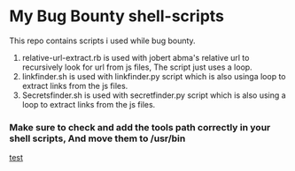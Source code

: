 # My Bug Bounty shell-scripts
This repo contains scripts i used while bug bounty.

1. relative-url-extract.rb is used with jobert abma's relative url to recursively look for url from js files, The script just uses a loop.
2. linkfinder.sh is used with linkfinder.py script which is also usinga loop to extract links from the js files.
2. Secretsfinder.sh is used with secretfinder.py script which is also using a loop to extract links from the js files.

### Make sure to check and add the tools path correctly in your shell scripts, And move them to /usr/bin

[test](ww.google.com)

